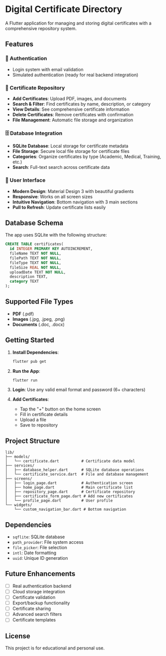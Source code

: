 # Digital Certificate Directory

A Flutter application for managing and storing digital certificates with a comprehensive repository system.

## Features

### 🔐 Authentication
- Login system with email validation
- Simulated authentication (ready for real backend integration)

### 📁 Certificate Repository
- **Add Certificates**: Upload PDF, images, and documents
- **Search & Filter**: Find certificates by name, description, or category
- **View Details**: See comprehensive certificate information
- **Delete Certificates**: Remove certificates with confirmation
- **File Management**: Automatic file storage and organization

### 🗄️ Database Integration
- **SQLite Database**: Local storage for certificate metadata
- **File Storage**: Secure local file storage for certificate files
- **Categories**: Organize certificates by type (Academic, Medical, Training, etc.)
- **Search**: Full-text search across certificate data

### 📱 User Interface
- **Modern Design**: Material Design 3 with beautiful gradients
- **Responsive**: Works on all screen sizes
- **Intuitive Navigation**: Bottom navigation with 3 main sections
- **Pull to Refresh**: Update certificate lists easily

## Database Schema

The app uses SQLite with the following structure:

```sql
CREATE TABLE certificates(
  id INTEGER PRIMARY KEY AUTOINCREMENT,
  fileName TEXT NOT NULL,
  filePath TEXT NOT NULL,
  fileType TEXT NOT NULL,
  fileSize REAL NOT NULL,
  uploadDate TEXT NOT NULL,
  description TEXT,
  category TEXT
);
```

## Supported File Types

- **PDF** (.pdf)
- **Images** (.jpg, .jpeg, .png)
- **Documents** (.doc, .docx)

## Getting Started

1. **Install Dependencies**:
   ```bash
   flutter pub get
   ```

2. **Run the App**:
   ```bash
   flutter run
   ```

3. **Login**: Use any valid email format and password (6+ characters)

4. **Add Certificates**: 
   - Tap the "+" button on the home screen
   - Fill in certificate details
   - Upload a file
   - Save to repository

## Project Structure

```
lib/
├── models/
│   └── certificate.dart          # Certificate data model
├── services/
│   ├── database_helper.dart      # SQLite database operations
│   └── certificate_service.dart  # File and database management
├── screens/
│   ├── login_page.dart           # Authentication screen
│   ├── home_page.dart            # Main certificate list
│   ├── repository_page.dart      # Certificate repository
│   ├── certificate_form_page.dart # Add new certificates
│   └── profile_page.dart         # User profile
└── widgets/
    └── custom_navigation_bar.dart # Bottom navigation
```

## Dependencies

- `sqflite`: SQLite database
- `path_provider`: File system access
- `file_picker`: File selection
- `intl`: Date formatting
- `uuid`: Unique ID generation

## Future Enhancements

- [ ] Real authentication backend
- [ ] Cloud storage integration
- [ ] Certificate validation
- [ ] Export/backup functionality
- [ ] Certificate sharing
- [ ] Advanced search filters
- [ ] Certificate templates

## License

This project is for educational and personal use.
